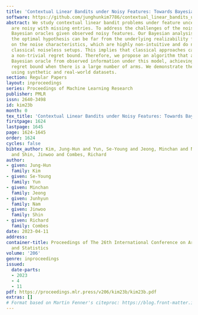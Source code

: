```yaml
---
title: 'Contextual Linear Bandits under Noisy Features: Towards Bayesian Oracles'
software: https://github.com/junghunkim7786/contextual_linear_bandits_under_noisy_features
abstract: We study contextual linear bandit problems under feature uncertainty; they
  are noisy with missing entries. To address the challenges of the noise, we analyze
  Bayesian oracles given observed noisy features. Our Bayesian analysis finds that
  the optimal hypothesis can be far from the underlying realizability function, depending
  on the noise characteristics, which are highly non-intuitive and do not occur for
  classical noiseless setups. This implies that classical approaches cannot guarantee
  a non-trivial regret bound. Therefore, we propose an algorithm that aims at the
  Bayesian oracle from observed information under this model, achieving $\tilde{O}(d\sqrt{T})$
  regret bound when there is a large number of arms. We demonstrate the proposed algorithm
  using synthetic and real-world datasets.
section: Regular Papers
layout: inproceedings
series: Proceedings of Machine Learning Research
publisher: PMLR
issn: 2640-3498
id: kim23b
month: 0
tex_title: 'Contextual Linear Bandits under Noisy Features: Towards Bayesian Oracles'
firstpage: 1624
lastpage: 1645
page: 1624-1645
order: 1624
cycles: false
bibtex_author: Kim, Jung-Hun and Yun, Se-Young and Jeong, Minchan and Nam, Junhyun
  and Shin, Jinwoo and Combes, Richard
author:
- given: Jung-Hun
  family: Kim
- given: Se-Young
  family: Yun
- given: Minchan
  family: Jeong
- given: Junhyun
  family: Nam
- given: Jinwoo
  family: Shin
- given: Richard
  family: Combes
date: 2023-04-11
address:
container-title: Proceedings of The 26th International Conference on Artificial Intelligence
  and Statistics
volume: '206'
genre: inproceedings
issued:
  date-parts:
  - 2023
  - 4
  - 11
pdf: https://proceedings.mlr.press/v206/kim23b/kim23b.pdf
extras: []
# Format based on Martin Fenner's citeproc: https://blog.front-matter.io/posts/citeproc-yaml-for-bibliographies/
---
```

